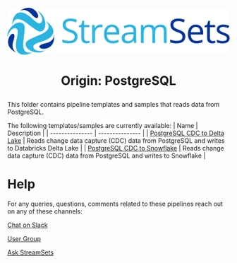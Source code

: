 ![StreamSets Logo](images/Full%20Color%20Transparent.png)

<h1><p align="center">Origin: PostgreSQL</p></h1>

This folder contains pipeline templates and samples that reads data from PostgreSQL.

The following templates/samples are currently available:
| Name            | Description     |
| --------------- | --------------- |
| [PostgreSQL CDC to Delta Lake](./PostgreSQL%20CDC%20to%20Delta%20Lake) | Reads change data capture (CDC) data from PostgreSQL and writes to Databricks Delta Lake |
| [PostgreSQL CDC to Snowflake](./PostgreSQL%20CDC%20to%20Snowflake) | Reads change data capture (CDC) data from PostgreSQL and writes to Snowflake |

# Help

For any queries, questions, comments related to these pipelines reach out on any of these channels:

[Chat on Slack](https://streamsetters-slack.herokuapp.com/)

[User Group](https://groups.google.com/a/streamsets.com/d/forum/sdc-user)

[Ask StreamSets](https://ask.streamsets.com/questions/)
